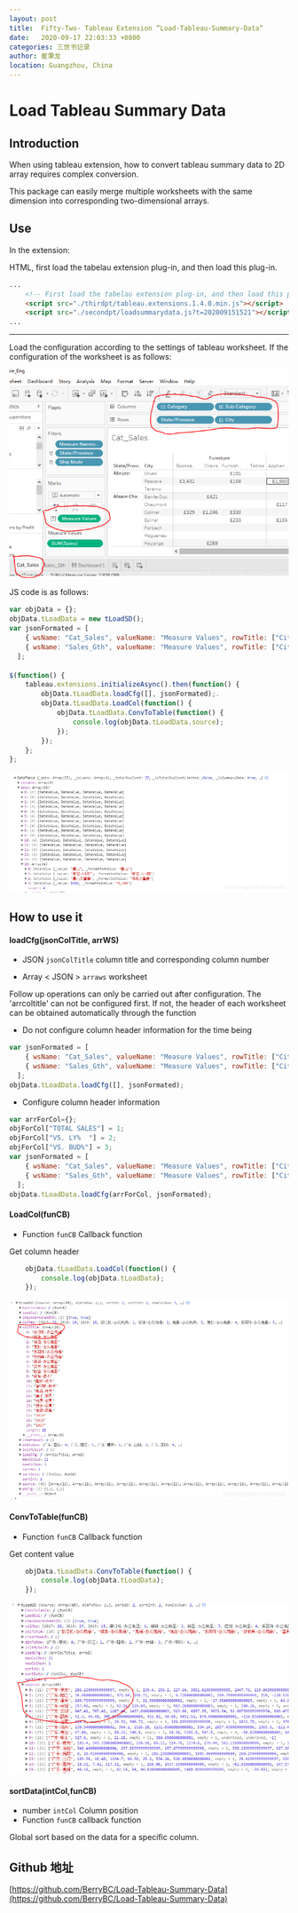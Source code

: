 ```yaml
---
layout: post
title:  Fifty-Two- Tableau Extension “Load-Tableau-Summary-Data“
date:   2020-09-17 22:03:33 +0800
categories: 三世书记录
author: 崔秉龙
location: Guangzhou, China
---
```



# Load Tableau Summary Data

## Introduction

When using tableau extension, how to convert tableau summary data to 2D array requires complex conversion.

This package can easily merge multiple worksheets with the same dimension into corresponding two-dimensional arrays.



## Use

In the extension:

HTML, first load the tabelau extension plug-in, and then load this plug-in.

```html
...
	<!-- First load the tabelau extension plug-in, and then load this plug-in -->
    <script src="./thirdpt/tableau.extensions.1.4.0.min.js"></script>
	<script src="./secondpt/loadsummarydata.js?t=202009151521"></script>
...

```

----

Load the configuration according to the settings of tableau worksheet. If the configuration of the worksheet is as follows:

![配置](/photo/InPost/52-1.png)

JS code is as follows:

```js
var objData = {};
objData.tLoadData = new tLoadSD();
var jsonFormated = [
    { wsName: "Cat_Sales", valueName: "Measure Values", rowTitle: ["City","State/Province"] , colTitle: ["Sub-Category","Category"] },
    { wsName: "Sales_Gth", valueName: "Measure Values", rowTitle: ["City","State/Province"] , colTitle: ["YEAR(Ship Date)"] }
  ];

$(function() {
    tableau.extensions.initializeAsync().then(function() {
        objData.tLoadData.loadCfg([], jsonFormated);.
        objData.tLoadData.LoadCol(function() {
            objData.tLoadData.ConvToTable(function() {
                console.log(objData.tLoadData.source);
            });
        });
    };
};

```

![在这里插入图片描述](/photo/InPost/52-2.png)

## How to use it

#### loadCfg(jsonColTitle, arrWS)

- JSON `jsonColTitle` column title and corresponding column number

- Array < JSON > ` arraws ` worksheet



Follow up operations can only be carried out after configuration. The 'arrcoltitle' can not be configured first. If not, the header of each worksheet can be obtained automatically through the function

- Do not configure column header information for the time being

```js
var jsonFormated = [
    { wsName: "Cat_Sales", valueName: "Measure Values", rowTitle: ["City","State/Province"] , colTitle: ["Sub-Category","Category"] },
    { wsName: "Sales_Gth", valueName: "Measure Values", rowTitle: ["City","State/Province"] , colTitle: ["YEAR(Ship Date)"] }
  ];
objData.tLoadData.loadCfg([], jsonFormated);
```

- Configure column header information

```js
var arrForCol={};
objForCol["TOTAL SALES"] = 1;
objForCol["VS. LY%  "] = 2;
objForCol["VS. BUD%"] = 3;
var jsonFormated = [
    { wsName: "Cat_Sales", valueName: "Measure Values", rowTitle: ["City","State/Province"] , colTitle: ["Sub-Category","Category"] },
    { wsName: "Sales_Gth", valueName: "Measure Values", rowTitle: ["City","State/Province"] , colTitle: ["YEAR(Ship Date)"] }
  ];
objData.tLoadData.loadCfg(arrForCol, jsonFormated);
```


#### LoadCol(funCB)

- Function `funCB` Callback function

Get column header

```js
    objData.tLoadData.LoadCol(function() {
    	console.log(objData.tLoadData);
    });
```

![列表](/photo/InPost/52-3.png)


#### ConvToTable(funCB)

- Function `funCB` Callback function

Get content value

```js
    objData.tLoadData.ConvToTable(function() {
    	console.log(objData.tLoadData);
    });
```

![Content](/photo/InPost/52-4.png)

#### sortData(intCol,funCB)

- number `intCol` Column position
- Function `funCB` callback function

Global sort based on the data for a specific column.


## Github 地址

[https://github.com/BerryBC/Load-Tableau-Summary-Data](https://github.com/BerryBC/Load-Tableau-Summary-Data)